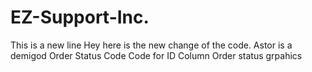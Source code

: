 # EZ-Support-Inc.
This is a new line
Hey here is the new change of the code.
Astor is a demigod
Order Status Code
Code for ID Column
Order status grpahics
